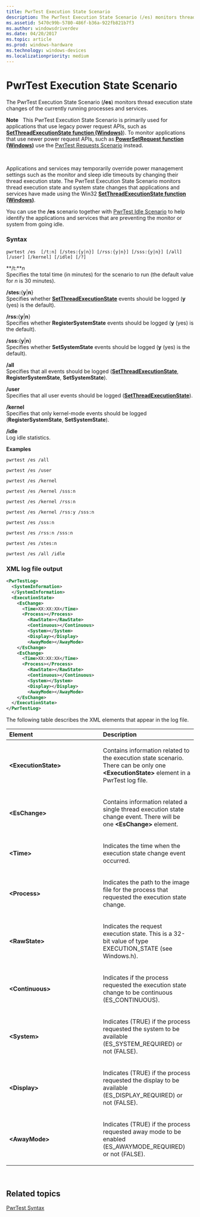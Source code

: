 ```yaml
---
title: PwrTest Execution State Scenario
description: The PwrTest Execution State Scenario (/es) monitors thread execution state changes of the currently running processes and services.
ms.assetid: 5470c99b-5780-486f-b36a-922fb821b7f3
ms.author: windowsdriverdev
ms.date: 04/20/2017
ms.topic: article
ms.prod: windows-hardware
ms.technology: windows-devices
ms.localizationpriority: medium
---
```


# PwrTest Execution State Scenario


The PwrTest Execution State Scenario (**/es**) monitors thread execution state changes of the currently running processes and services.

**Note**  
This PwrTest Execution State Scenario is primarily used for applications that use legacy power request APIs, such as [**SetThreadExecutionState function (Windows)**](https://msdn.microsoft.com/library/windows/desktop/aa373208)). To monitor applications that use newer power request APIs, such as [**PowerSetRequest function (Windows)**](https://msdn.microsoft.com/library/windows/desktop/dd405534) use the [PwrTest Requests Scenario](pwrtest-requests-scenario.md) instead.

 

Applications and services may temporarily override power management settings such as the monitor and sleep idle timeouts by changing their thread execution state. The PwrTest Execution State Scenario monitors thread execution state and system state changes that applications and services have made using the Win32 [**SetThreadExecutionState function (Windows)**](https://msdn.microsoft.com/library/windows/desktop/aa373208).

You can use the **/es** scenario together with [PwrTest Idle Scenario](pwrtest-idle-scenario.md) to help identify the applications and services that are preventing the monitor or system from going idle.

### <span id="Syntax"></span><span id="syntax"></span><span id="SYNTAX"></span>Syntax

```
pwrtest /es  [/t:n] [/stes:{y|n}] [/rss:{y|n}] [/sss:{y|n}] [/all] [/user] [/kernel] [/idle] [/?] 
```

<span id="_t_n"></span><span id="_T_N"></span>**/t:***n*  
Specifies the total time (in minutes) for the scenario to run (the default value for *n* is 30 minutes).

<span id="_stes_yn"></span><span id="_STES_YN"></span>**/stes:**{**y**|**n**}  
Specifies whether [**SetThreadExecutionState**](https://msdn.microsoft.com/library/windows/desktop/aa373208) events should be logged (**y** (yes) is the default).

<span id="_rss_yn"></span><span id="_RSS_YN"></span>**/rss:**{**y**|**n**}  
Specifies whether **RegisterSystemState** events should be logged (**y** (yes) is the default).

<span id="_sss_yn"></span><span id="_SSS_YN"></span>**/sss:**{**y**|**n**}  
Specifies whether **SetSystemState** events should be logged (**y** (yes) is the default).

<span id="_all"></span><span id="_ALL"></span>**/all**  
Specifies that all events should be logged ([**SetThreadExecutionState**](https://msdn.microsoft.com/library/windows/desktop/aa373208), **RegisterSystemState**, **SetSystemState**).

<span id="_user"></span><span id="_USER"></span>**/user**  
Specifies that all user events should be logged ([**SetThreadExecutionState**](https://msdn.microsoft.com/library/windows/desktop/aa373208)).

<span id="_kernel"></span><span id="_KERNEL"></span>**/kernel**  
Specifies that only kernel-mode events should be logged (**RegisterSystemState**, **SetSystemState**).

<span id="_idle"></span><span id="_IDLE"></span>**/idle**  
Log idle statistics.

**Examples**

```
pwrtest /es /all
```

```
pwrtest /es /user
```

```
pwrtest /es /kernel
```

```
pwrtest /es /kernel /sss:n
```

```
pwrtest /es /kernel /rss:n
```

```
pwrtest /es /kernel /rss:y /sss:n
```

```
pwrtest /es /sss:n
```

```
pwrtest /es /rss:n /sss:n
```

```
pwrtest /es /stes:n 
```

```
pwrtest /es /all /idle 
```

### <span id="XML_log_file_output"></span><span id="xml_log_file_output"></span><span id="XML_LOG_FILE_OUTPUT"></span>XML log file output

```XML
<PwrTestLog>
  <SystemInformation>
  </SystemInformation>
  <ExecutionState> 
    <EsChange> 
      <Time>XX:XX:XX</Time>
      <Process></Process>
        <RawState></RawState>
        <Continuous></Continuous>
        <System></System>
        <Display></Display>
        <AwayMode></AwayMode>
    </EsChange> 
    <EsChange> 
      <Time>XX:XX:XX</Time>
      <Process></Process>
        <RawState></RawState>
        <Continuous></Continuous>
        <System></System>
        <Display></Display>
        <AwayMode></AwayMode>
    </EsChange> 
  </ExecutionState>
</PwrTestLog> 
```

The following table describes the XML elements that appear in the log file.

<table>
<colgroup>
<col width="50%" />
<col width="50%" />
</colgroup>
<thead>
<tr class="header">
<th align="left">Element</th>
<th align="left">Description</th>
</tr>
</thead>
<tbody>
<tr class="odd">
<td align="left"><strong>&lt;ExecutionState&gt;</strong></td>
<td align="left"><p>Contains information related to the execution state scenario. There can be only one <strong>&lt;ExecutionState&gt;</strong> element in a PwrTest log file.</p></td>
</tr>
<tr class="even">
<td align="left"><strong>&lt;EsChange&gt;</strong></td>
<td align="left"><p>Contains information related a single thread execution state change event. There will be one <strong>&lt;EsChange&gt;</strong> element.</p></td>
</tr>
<tr class="odd">
<td align="left"><strong>&lt;Time&gt;</strong></td>
<td align="left"><p>Indicates the time when the execution state change event occurred.</p></td>
</tr>
<tr class="even">
<td align="left"><strong>&lt;Process&gt;</strong></td>
<td align="left"><p>Indicates the path to the image file for the process that requested the execution state change.</p></td>
</tr>
<tr class="odd">
<td align="left"><strong>&lt;RawState&gt;</strong></td>
<td align="left"><p>Indicates the request execution state. This is a 32-bit value of type EXECUTION_STATE (see Windows.h).</p></td>
</tr>
<tr class="even">
<td align="left"><strong>&lt;Continuous&gt;</strong></td>
<td align="left"><p>Indicates if the process requested the execution state change to be continuous (ES_CONTINUOUS).</p></td>
</tr>
<tr class="odd">
<td align="left"><strong>&lt;System&gt;</strong></td>
<td align="left"><p>Indicates (TRUE) if the process requested the system to be available (ES_SYSTEM_REQUIRED) or not (FALSE).</p></td>
</tr>
<tr class="even">
<td align="left"><strong>&lt;Display&gt;</strong></td>
<td align="left"><p>Indicates (TRUE) if the process requested the display to be available (ES_DISPLAY_REQUIRED) or not (FALSE).</p></td>
</tr>
<tr class="odd">
<td align="left"><strong>&lt;AwayMode&gt;</strong></td>
<td align="left"><p>Indicates (TRUE) if the process requested away mode to be enabled (ES_AWAYMODE_REQUIRED) or not (FALSE).</p></td>
</tr>
</tbody>
</table>

 

## <span id="related_topics"></span>Related topics


[PwrTest Syntax](pwrtest-syntax.md)

 

 






